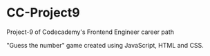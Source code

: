 # CC-Project9
Project-9 of Codecademy's Frontend Engineer career path

"Guess the number" game created using JavaScript, HTML and CSS.
